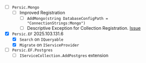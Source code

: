 - [ ] `Persic.Mongo` <VERSION>
    - [ ] Improved Registration
        - [ ] `AddMongo(string DatabaseConfigPath = "ConnectionStrings:Mongo")`
        - [ ] Descriptive Exception for Collection Registration. [Issue](https://github.com/astorDev/persic/issues/20)
- [x] `Persic.EF` 2025.103.131.6
    - [x] `Search` on `IQueryable`
    - [x] `Migrate` on `IServiceProvider`
- [ ] `Persic.EF.Postgres` <VERSION>
    - [ ] `IServiceCollection.AddPostgres` extension